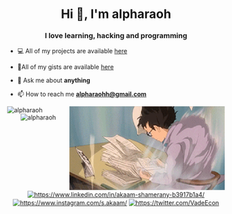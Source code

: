 <h1 align="center">Hi 👋, I'm alpharaoh </h1>
<h3 align="center">I love learning, hacking and programming  </h3>

<p align="left">

- 💻 All of my projects are available [here](https://github.com/alpharaoh?tab=repositories)
- 👨‍All of my gists are available [here](https://gist.github.com/alpharaoh)

- 💬 Ask me about **anything**

- 📫 How to reach me **alpharaohh@gmail.com**

<p align="center"> 
 <img align="left" src="https://github-readme-stats.vercel.app/api?username=alpharaoh&show_icons=true" alt="alpharaoh" />
 <img align="right" src="https://github.com/alpharaoh/alpharaoh/blob/master/graphics/1_UIlCwKWk6hl-RGTTJMXIwA.gif" width="360" stype="clip: rect(0px,60px,200px,0px);">
</p>

<p align="center">
<img src="https://komarev.com/ghpvc/?username=alpharaoh" alt="alpharaoh" />
<a href="https://www.linkedin.com/in/akaam-shamerany-b3917b1a4/" target="blank"><img align="center" src="https://cdn.jsdelivr.net/npm/simple-icons@3.0.1/icons/linkedin.svg" alt="https://www.linkedin.com/in/akaam-shamerany-b3917b1a4/" height="20" width="20" /></a>
  <a href="https://www.instagram.com/s.akaam/" target="blank"><img align="center" src="https://cdn.jsdelivr.net/npm/simple-icons@3.0.1/icons/instagram.svg" alt="https://www.instagram.com/s.akaam/" height="20" width="20" /></a>
 <a href="https://twitter.com/VadeEcon" target="blank"><img align="center" src="https://cdn.jsdelivr.net/npm/simple-icons@3.0.1/icons/twitter.svg" alt="https://twitter.com/VadeEcon" height="20" width="20" /></a>

</p>

